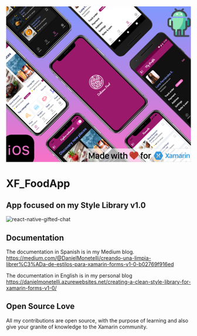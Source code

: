 ![Introduction](/Images/Introduction.png?raw=true)

# XF_FoodApp
## App focused on my Style Library v1.0


<img alt="react-native-gifted-chat" src="https://github.com/monetelli/XF_FoodApp/blob/master/Images/demoFoodApp.gif" width="960" height="500" />
 </a>
 
 ## Documentation

The documentation in Spanish is in my Medium blog. <a href="https://www.youtube.com/watch?v=Wlyg5oRWz-M">https://medium.com/@DanielMonetelli/creando-una-limpia-librer%C3%ADa-de-estilos-para-xamarin-forms-v1-0-b02769f916ed</a>

The documentation in English is in my personal blog <a href="https://www.youtube.com/watch?v=Wlyg5oRWz-M">https://danielmonetelli.azurewebsites.net/creating-a-clean-style-library-for-xamarin-forms-v1-0/</a>
 
 ## Open Source Love

All my contributions are open source, with the purpose of learning and also give your granite of knowledge to the Xamarin community.
